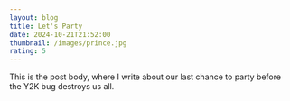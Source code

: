 ```yaml
---
layout: blog
title: Let's Party
date: 2024-10-21T21:52:00
thumbnail: /images/prince.jpg
rating: 5
---
```

This is the post body, where I write about our last chance to party before the Y2K bug destroys us all.
